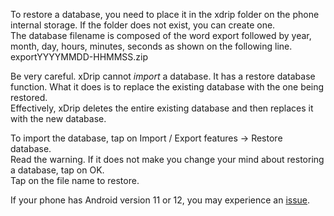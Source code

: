 To restore a database, you need to place it in the xdrip folder on the phone internal storage.  If the folder does not exist, you can create one.  
The database filename is composed of the word export followed by year, month, day, hours, minutes, seconds as shown on the following line.  
exportYYYYMMDD-HHMMSS.zip

Be very careful. xDrip cannot _import_ a database.  It has a restore database function.  What it does is to replace the existing database with the one being restored.  
Effectively, xDrip deletes the entire existing database and then replaces it with the new database. 

To import the database, tap on Import / Export features -> Restore database.  
Read the warning.  If it does not make you change your mind about restoring a database, tap on OK.  
Tap on the file name to restore.  

If your phone has Android version 11 or 12, you may experience an [issue](./Database-restore-failure).  
